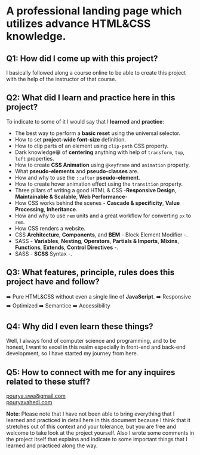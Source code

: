 # A professional landing page which utilizes advance HTML&CSS knowledge.

## Q1: How did I come up with this project?

I basically followed along a course online to be able to create this project with the help of the instructor of that course.

## Q2: What did I learn and practice here in this project?

To indicate to some of it I would say that I **learned** and **practice**:

- The best way to perform a **basic reset** using the universal selector.
- How to set **project-wide font-size** definition.
- How to clip parts of an element using `clip-path` CSS property.
- Dark knowledge😁 of **centering** anything with help of `transform`, `top`, `left` properties.
- How to create **CSS Animation** using `@keyframe` and `animation` property.
- What **pseudo-elements** and **pseudo-classes** are.
- How and why to use the `::after` **pseudo-element**.
- How to create hover animation effect using the `transition` property.
- Three pillars of writing a good HTML & CSS -**Responsive Design**, **Maintainable & Scalable**, **Web Performance**-
- How CSS works behind the scenes - **Cascade & specificity**, **Value Processing**, **Inheritance**.
- How and why to use `rem` units and a great workflow for converting `px` to `rem`.
- How CSS renders a website.
- CSS **Architecture**, **Components**, and **BEM** - Block Element Modifier -.
- SASS - **Variables**, **Nesting**, **Operators**, **Partials & Imports**, **Mixins**, **Functions**, **Extends**, **Control Directives** -.
- SASS - **SCSS** Syntax -.

## Q3: What **features**, **principle**, **rules** does this project have and follow?

➡️ Pure HTML&CSS without even a single line of **JavaScript**.
➡️ Responsive
➡️ Optimized
➡️ Semantice
➡️ Accessibility

## Q4: Why did I even learn these things?

Well, I always fond of computer science and programming, and to be honest, I want to excel in this realm
especially in front-end and back-end development, so I have started my journey from here.

## Q5: How to connect with me for any inquires related to these stuff?

pourya.swe@gmail.com\
[pouryavahedi.com](https://pouryavahedi.com/)

**Note**: Please note that I have not been able to bring everything that I learned and practiced in detail here in this document because I think that it stretches out of this context and your tolerance, but you are free and welcome to take look at the project yourself. Also I wrote some comments in the project itself that explains and indicate to some important things that I learned and practiced along the way.
